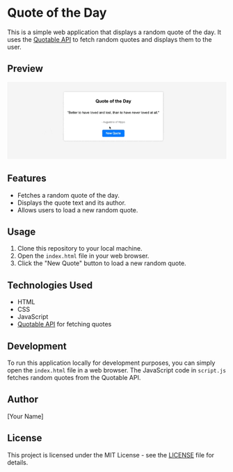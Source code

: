 # Quote of the Day

This is a simple web application that displays a random quote of the day. It uses the [Quotable API](https://quotable.io/api) to fetch random quotes and displays them to the user.

## Preview

![Quote of the Day Preview](QOTD.gif)

## Features

- Fetches a random quote of the day.
- Displays the quote text and its author.
- Allows users to load a new random quote.

## Usage

1. Clone this repository to your local machine.
2. Open the `index.html` file in your web browser.
3. Click the "New Quote" button to load a new random quote.

## Technologies Used

- HTML
- CSS
- JavaScript
- [Quotable API](https://quotable.io/api) for fetching quotes

## Development

To run this application locally for development purposes, you can simply open the `index.html` file in a web browser. The JavaScript code in `script.js` fetches random quotes from the Quotable API.

## Author

[Your Name]

## License

This project is licensed under the MIT License - see the [LICENSE](LICENSE) file for details.
